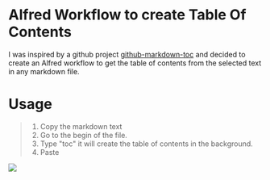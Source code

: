 # Alfred Workflow to create Table Of Contents

I was inspired by a github project [github-markdown-toc](https://github.com/ekalinin/github-markdown-toc) and decided to 
create an Alfred workflow to get the table of contents from the selected text in any markdown file.

# Usage
> 1. Copy the markdown text
> 2. Go to the begin of the file.
> 3. Type "toc" it will create the table of contents in the background.
> 4. Paste

![](alfred_markdown_toc.gif)
